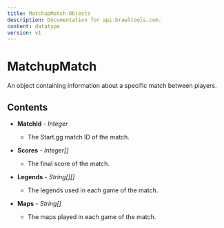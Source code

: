 ```yaml
---
title: MatchupMatch Objects
description: Documentation for api.brawltools.com.
content: datatype
version: v1
---
```


# MatchupMatch

An object containing information about a specific match between players.

## Contents

- **MatchId** - _Integer_
  - The Start.gg match ID of the match.

- **Scores** - _Integer[]_
  - The final score of the match.

- **Legends** - _String[][]_
  - The legends used in each game of the match.

- **Maps** - _String[]_
  - The maps played in each game of the match.
